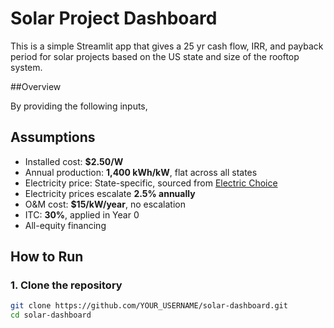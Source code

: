 # Solar Project Dashboard

This is a simple Streamlit app that gives a 25 yr cash flow, IRR, and payback period for solar projects based on the US state and size of the rooftop system.

##Overview

By providing the following inputs, 

## Assumptions

- Installed cost: **$2.50/W**
- Annual production: **1,400 kWh/kW**, flat across all states
- Electricity price: State-specific, sourced from [Electric Choice](https://www.electricchoice.com/electricity-prices-by-state/)
- Electricity prices escalate **2.5% annually**
- O&M cost: **$15/kW/year**, no escalation
- ITC: **30%**, applied in Year 0
- All-equity financing

## How to Run

### 1. Clone the repository

```bash
git clone https://github.com/YOUR_USERNAME/solar-dashboard.git
cd solar-dashboard

